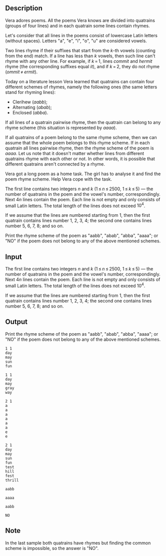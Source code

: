 ## Description

<div><p>Vera adores poems. All the poems Vera knows are divided into quatrains (groups of four lines) and in each quatrain some lines contain rhymes.</p><p>Let's consider that all lines in the poems consist of lowercase Latin letters (without spaces). Letters "<span class="tex-font-style-tt">a</span>", "<span class="tex-font-style-tt">e</span>", "<span class="tex-font-style-tt">i</span>", "<span class="tex-font-style-tt">o</span>", "<span class="tex-font-style-tt">u</span>" are considered vowels.</p><p>Two lines rhyme if their suffixes that start from the <span class="tex-span"><i>k</i></span>-th vowels (counting from the end) match. If a line has less than <span class="tex-span"><i>k</i></span> vowels, then such line can't rhyme with any other line. For example, if <span class="tex-span"><i>k</i> = 1</span>, lines <span class="tex-span"><i>commit</i></span> and <span class="tex-span"><i>hermit</i></span> rhyme (the corresponding suffixes equal <span class="tex-span"><i>it</i></span>), and if <span class="tex-span"><i>k</i> = 2</span>, they do not rhyme (<span class="tex-span"><i>ommit</i> ≠ <i>ermit</i></span>).</p><p>Today on a literature lesson Vera learned that quatrains can contain four different schemes of rhymes, namely the following ones (the same letters stand for rhyming lines): </p><ul> <li> Clerihew (<span class="tex-span"><i>aabb</i></span>); </li><li> Alternating (<span class="tex-span"><i>abab</i></span>); </li><li> Enclosed (<span class="tex-span"><i>abba</i></span>). </li></ul><p>If all lines of a quatrain pairwise rhyme, then the quatrain can belong to any rhyme scheme (this situation is represented by <span class="tex-span"><i>aaaa</i></span>).</p><p>If all quatrains of a poem belong to the same rhyme scheme, then we can assume that the whole poem belongs to this rhyme scheme. If in each quatrain all lines pairwise rhyme, then the rhyme scheme of the poem is <span class="tex-span"><i>aaaa</i></span>. Let us note that it doesn't matter whether lines from different quatrains rhyme with each other or not. In other words, it is possible that different quatrains aren't connected by a rhyme.</p><p>Vera got a long poem as a home task. The girl has to analyse it and find the poem rhyme scheme. Help Vera cope with the task.</p></div><div class="input-specification"><p>The first line contains two integers <span class="tex-span"><i>n</i></span> and <span class="tex-span"><i>k</i></span> (<span class="tex-span">1 ≤ <i>n</i> ≤ 2500</span>, <span class="tex-span">1 ≤ <i>k</i> ≤ 5</span>)&nbsp;— the number of quatrains in the poem and the vowel's number, correspondingly. Next <span class="tex-span">4<i>n</i></span> lines contain the poem. Each line is not empty and only consists of small Latin letters. The total length of the lines does not exceed <span class="tex-span">10<sup class="upper-index">4</sup></span>.</p><p>If we assume that the lines are numbered starting from 1, then the first quatrain contains lines number <span class="tex-span">1</span>, <span class="tex-span">2</span>, <span class="tex-span">3</span>, <span class="tex-span">4</span>; the second one contains lines number <span class="tex-span">5</span>, <span class="tex-span">6</span>, <span class="tex-span">7</span>, <span class="tex-span">8</span>; and so on.</p></div><div class="output-specification"><p>Print the rhyme scheme of the poem as "<span class="tex-font-style-tt">aabb</span>", "<span class="tex-font-style-tt">abab</span>", "<span class="tex-font-style-tt">abba</span>", "<span class="tex-font-style-tt">aaaa</span>"; or "<span class="tex-font-style-tt">NO</span>" if the poem does not belong to any of the above mentioned schemes.</p></div>

## Input

<p>The first line contains two integers <span class="tex-span"><i>n</i></span> and <span class="tex-span"><i>k</i></span> (<span class="tex-span">1 ≤ <i>n</i> ≤ 2500</span>, <span class="tex-span">1 ≤ <i>k</i> ≤ 5</span>)&nbsp;— the number of quatrains in the poem and the vowel's number, correspondingly. Next <span class="tex-span">4<i>n</i></span> lines contain the poem. Each line is not empty and only consists of small Latin letters. The total length of the lines does not exceed <span class="tex-span">10<sup class="upper-index">4</sup></span>.</p><p>If we assume that the lines are numbered starting from 1, then the first quatrain contains lines number <span class="tex-span">1</span>, <span class="tex-span">2</span>, <span class="tex-span">3</span>, <span class="tex-span">4</span>; the second one contains lines number <span class="tex-span">5</span>, <span class="tex-span">6</span>, <span class="tex-span">7</span>, <span class="tex-span">8</span>; and so on.</p>

## Output

<p>Print the rhyme scheme of the poem as "<span class="tex-font-style-tt">aabb</span>", "<span class="tex-font-style-tt">abab</span>", "<span class="tex-font-style-tt">abba</span>", "<span class="tex-font-style-tt">aaaa</span>"; or "<span class="tex-font-style-tt">NO</span>" if the poem does not belong to any of the above mentioned schemes.</p>





```input1
1 1
day
may
sun
fun

```




```input2
1 1
day
may
gray
way

```




```input3
2 1
a
a
a
a
a
a
e
e

```




```input4
2 1
day
may
sun
fun
test
hill
fest
thrill

```




```output1
aabb

```




```output2
aaaa

```




```output3
aabb

```




```output4
NO

```



## Note

<p>In the last sample both quatrains have rhymes but finding the common scheme is impossible, so the answer is "<span class="tex-font-style-tt">NO</span>".</p>
